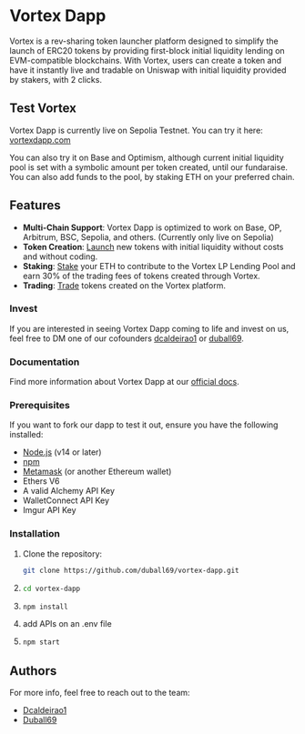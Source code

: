 # Vortex Dapp

Vortex is a rev-sharing token launcher platform designed to simplify the launch of ERC20 tokens by providing first-block initial liquidity lending on EVM-compatible blockchains. With Vortex, users can create a token and have it instantly live and tradable on Uniswap with initial liquidity provided by stakers, with 2 clicks.

## Test Vortex

Vortex Dapp is currently live on Sepolia Testnet. You can try it here: [vortexdapp.com](https://vortexdapp.com)

You can also try it on Base and Optimism, although current initial liquidity pool is set with a symbolic amount per token created, until our fundaraise. You can also add funds to the pool, by staking ETH on your preferred chain.


## Features

- **Multi-Chain Support**: Vortex Dapp is optimized to work on Base, OP, Arbitrum, BSC, Sepolia, and others. (Currently only live on Sepolia)
- **Token Creation**: [Launch](launch.vortexdapp.com/factory) new tokens with initial liquidity without costs and without coding.
- **Staking**: [Stake](launch.vortexdapp.com/stake) your ETH to contribute to the Vortex LP Lending Pool and earn 30% of the trading fees of tokens created through Vortex.
- **Trading**: [Trade](launch.vortexdapp.com/trade) tokens created on the Vortex platform.


### Invest

If you are interested in seeing Vortex Dapp coming to life and invest on us, feel free to DM one of our cofounders [dcaldeirao1](t.me/dcaldeirao1) or [duball69](duball69).


### Documentation

Find more information about Vortex Dapp at our [official docs](docs.vortexdapp.com).


### Prerequisites

If you want to fork our dapp to test it out, ensure you have the following installed:

- [Node.js](https://nodejs.org/) (v14 or later)
- [npm](https://www.npmjs.com/)
- [Metamask](https://metamask.io/) (or another Ethereum wallet)
- Ethers V6
- A valid Alchemy API Key
- WalletConnect API Key
- Imgur API Key


### Installation

1. Clone the repository:
   ```sh
   git clone https://github.com/duball69/vortex-dapp.git
2.  ```sh
    cd vortex-dapp
3.  ```sh
    npm install
4. add APIs on an .env file
5.  ```sh
    npm start


## Authors

For more info, feel free to reach out to the team:
- [Dcaldeirao1](https://x.com/dcaldeirao1)
- [Duball69](https://t.me/duball69)
